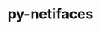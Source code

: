 ---
title: "py-netifaces"
layout: cache
categories: [package, develop]
meta: {"compilers": ["gcc@11.4.0", "gcc@9.4.0", "intel-oneapi-compilers@2024.2.1"], "num_specs": 33, "num_specs_by_stack": {"e4s": 12, "e4s-neoverse-v2": 12, "e4s-neoverse_v1": 4, "e4s-oneapi": 3, "e4s-power": 2, "root": 33}, "oss": ["ubuntu20.04", "ubuntu22.04"], "platforms": ["linux"], "stacks": ["e4s", "e4s-neoverse-v2", "e4s-neoverse_v1", "e4s-oneapi", "e4s-power", "root"], "targets": ["neoverse_v1", "neoverse_v2", "ppc64le", "x86_64_v3"], "versions": ["0.11.0"]}
spec_details: [{"compiler": "gcc@11.4.0", "hash": "227tkuvnzkfilipholdf7cuymlyyusge", "os": "ubuntu22.04", "platform": "linux", "size": "-", "stacks": ["e4s-neoverse-v2", "root"], "target": "neoverse_v2", "variants": ["build_system=python_pip"], "versions": ["0.11.0"]}, {"compiler": "intel-oneapi-compilers@2024.2.1", "hash": "2rhdczkyhzj2pm5geaei7owhu5e2oni5", "os": "ubuntu22.04", "platform": "linux", "size": "-", "stacks": ["e4s-oneapi", "root"], "target": "x86_64_v3", "variants": ["build_system=python_pip"], "versions": ["0.11.0"]}, {"compiler": "gcc@11.4.0", "hash": "2zdqcsklsvgvcgt5hzprexufqorv4mbr", "os": "ubuntu22.04", "platform": "linux", "size": "-", "stacks": ["e4s-neoverse-v2", "root"], "target": "neoverse_v2", "variants": ["build_system=python_pip"], "versions": ["0.11.0"]}, {"compiler": "gcc@11.4.0", "hash": "3nwv7m6qutlwxx36xhytqwxp7xh3a5n2", "os": "ubuntu22.04", "platform": "linux", "size": "-", "stacks": ["e4s-neoverse_v1", "root"], "target": "neoverse_v1", "variants": ["build_system=python_pip"], "versions": ["0.11.0"]}, {"compiler": "gcc@11.4.0", "hash": "7lngf6do7tdg2lk5ppfoekbpppwx3ecc", "os": "ubuntu22.04", "platform": "linux", "size": "-", "stacks": ["e4s", "root"], "target": "x86_64_v3", "variants": ["build_system=python_pip"], "versions": ["0.11.0"]}, {"compiler": "gcc@11.4.0", "hash": "7on63rgk46ma77pfcsbu6tk7j4vld3le", "os": "ubuntu22.04", "platform": "linux", "size": "-", "stacks": ["e4s-neoverse-v2", "root"], "target": "neoverse_v2", "variants": ["build_system=python_pip"], "versions": ["0.11.0"]}, {"compiler": "gcc@11.4.0", "hash": "7pm76xl5lnqdt7o2ya4cvesyuqcg5lue", "os": "ubuntu22.04", "platform": "linux", "size": "-", "stacks": ["e4s-neoverse_v1", "root"], "target": "neoverse_v1", "variants": ["build_system=python_pip"], "versions": ["0.11.0"]}, {"compiler": "gcc@11.4.0", "hash": "7uywit5zubv6qucxdqs33jiy4bwsqihk", "os": "ubuntu22.04", "platform": "linux", "size": "-", "stacks": ["e4s", "root"], "target": "x86_64_v3", "variants": ["build_system=python_pip"], "versions": ["0.11.0"]}, {"compiler": "gcc@11.4.0", "hash": "argid7kw24dc5s22bmlp2lvccjwpp3pa", "os": "ubuntu22.04", "platform": "linux", "size": "-", "stacks": ["e4s", "root"], "target": "x86_64_v3", "variants": ["build_system=python_pip"], "versions": ["0.11.0"]}, {"compiler": "gcc@11.4.0", "hash": "b77wektiz5jc655jnth7hwbwsmjjkqkr", "os": "ubuntu22.04", "platform": "linux", "size": "-", "stacks": ["e4s", "root"], "target": "x86_64_v3", "variants": ["build_system=python_pip"], "versions": ["0.11.0"]}, {"compiler": "gcc@11.4.0", "hash": "d4vjhpadjjyvuxrjl4lekf52c5anxzix", "os": "ubuntu22.04", "platform": "linux", "size": "-", "stacks": ["e4s-neoverse_v1", "root"], "target": "neoverse_v1", "variants": ["build_system=python_pip"], "versions": ["0.11.0"]}, {"compiler": "gcc@11.4.0", "hash": "i6uwyidbwmaw2i2gcwnotxvld6cvnqw2", "os": "ubuntu22.04", "platform": "linux", "size": "-", "stacks": ["e4s", "root"], "target": "x86_64_v3", "variants": ["build_system=python_pip"], "versions": ["0.11.0"]}, {"compiler": "gcc@11.4.0", "hash": "ixljq6jbrjstdluoqhhqaf2nvm6dqlkm", "os": "ubuntu22.04", "platform": "linux", "size": "-", "stacks": ["e4s", "root"], "target": "x86_64_v3", "variants": ["build_system=python_pip"], "versions": ["0.11.0"]}, {"compiler": "gcc@11.4.0", "hash": "kfau5dt5jxqxhvwgbtntloeobzon4h3q", "os": "ubuntu22.04", "platform": "linux", "size": "-", "stacks": ["e4s-neoverse-v2", "root"], "target": "neoverse_v2", "variants": ["build_system=python_pip"], "versions": ["0.11.0"]}, {"compiler": "gcc@11.4.0", "hash": "kqb5nba4hhkbhnl3vrt4kaaci2jsok6b", "os": "ubuntu22.04", "platform": "linux", "size": "-", "stacks": ["e4s-neoverse-v2", "root"], "target": "neoverse_v2", "variants": ["build_system=python_pip"], "versions": ["0.11.0"]}, {"compiler": "intel-oneapi-compilers@2024.2.1", "hash": "lqtipwr63w2ukxkjxdqeufhajf3eochj", "os": "ubuntu22.04", "platform": "linux", "size": "-", "stacks": ["e4s-oneapi", "root"], "target": "x86_64_v3", "variants": ["build_system=python_pip"], "versions": ["0.11.0"]}, {"compiler": "gcc@11.4.0", "hash": "mbjtgeenp6frjjsee5svew3lk3uy64ac", "os": "ubuntu22.04", "platform": "linux", "size": "-", "stacks": ["e4s-neoverse-v2", "root"], "target": "neoverse_v2", "variants": ["build_system=python_pip"], "versions": ["0.11.0"]}, {"compiler": "gcc@11.4.0", "hash": "mjy7ijeay3lkwotpk7quekmbj5ouvfv2", "os": "ubuntu22.04", "platform": "linux", "size": "-", "stacks": ["e4s-neoverse-v2", "root"], "target": "neoverse_v2", "variants": ["build_system=python_pip"], "versions": ["0.11.0"]}, {"compiler": "gcc@11.4.0", "hash": "o3smn6aribgnu2aivjjqtylngznhc3qq", "os": "ubuntu22.04", "platform": "linux", "size": "-", "stacks": ["e4s", "root"], "target": "x86_64_v3", "variants": ["build_system=python_pip"], "versions": ["0.11.0"]}, {"compiler": "intel-oneapi-compilers@2024.2.1", "hash": "omhz7lrzc7affnbykqyckckbul3idfas", "os": "ubuntu22.04", "platform": "linux", "size": "-", "stacks": ["e4s-oneapi", "root"], "target": "x86_64_v3", "variants": ["build_system=python_pip"], "versions": ["0.11.0"]}, {"compiler": "gcc@11.4.0", "hash": "ompdfpjrxmddgu2mryf6dgyh4iv4tcyh", "os": "ubuntu22.04", "platform": "linux", "size": "-", "stacks": ["e4s-neoverse-v2", "root"], "target": "neoverse_v2", "variants": ["build_system=python_pip"], "versions": ["0.11.0"]}, {"compiler": "gcc@11.4.0", "hash": "or5xplkpewduktkoz7ryyd66i3oknlr6", "os": "ubuntu22.04", "platform": "linux", "size": "-", "stacks": ["e4s", "root"], "target": "x86_64_v3", "variants": ["build_system=python_pip"], "versions": ["0.11.0"]}, {"compiler": "gcc@11.4.0", "hash": "pdikqshti24oq4rpjopkahmccuwdsvv3", "os": "ubuntu22.04", "platform": "linux", "size": "-", "stacks": ["e4s-neoverse-v2", "root"], "target": "neoverse_v2", "variants": ["build_system=python_pip"], "versions": ["0.11.0"]}, {"compiler": "gcc@11.4.0", "hash": "pnj5h267f7tvywjazmzfm2nqemrfn5xi", "os": "ubuntu22.04", "platform": "linux", "size": "-", "stacks": ["e4s", "root"], "target": "x86_64_v3", "variants": ["build_system=python_pip"], "versions": ["0.11.0"]}, {"compiler": "gcc@11.4.0", "hash": "rmnd5dnn4fe4toai3lspgfwoayqls4ad", "os": "ubuntu22.04", "platform": "linux", "size": "-", "stacks": ["e4s", "root"], "target": "x86_64_v3", "variants": ["build_system=python_pip"], "versions": ["0.11.0"]}, {"compiler": "gcc@9.4.0", "hash": "shfrossli2m7kk265ddbcujcuwwjudan", "os": "ubuntu20.04", "platform": "linux", "size": "-", "stacks": ["e4s-power", "root"], "target": "ppc64le", "variants": ["build_system=python_pip"], "versions": ["0.11.0"]}, {"compiler": "gcc@11.4.0", "hash": "u3jwm2axd6acxvfkqfzejee7bh6ae62p", "os": "ubuntu22.04", "platform": "linux", "size": "-", "stacks": ["e4s-neoverse-v2", "root"], "target": "neoverse_v2", "variants": ["build_system=python_pip"], "versions": ["0.11.0"]}, {"compiler": "gcc@11.4.0", "hash": "uwdeykxuiqpazw75cuifuqzlzz2nfw43", "os": "ubuntu22.04", "platform": "linux", "size": "-", "stacks": ["e4s", "root"], "target": "x86_64_v3", "variants": ["build_system=python_pip"], "versions": ["0.11.0"]}, {"compiler": "gcc@9.4.0", "hash": "vnif5jxpepi3dsk5uczuyk36nbx2l7pg", "os": "ubuntu20.04", "platform": "linux", "size": "-", "stacks": ["e4s-power", "root"], "target": "ppc64le", "variants": ["build_system=python_pip"], "versions": ["0.11.0"]}, {"compiler": "gcc@11.4.0", "hash": "vqcfmmsxqhzkdy6f5haglccjopoyozup", "os": "ubuntu22.04", "platform": "linux", "size": "-", "stacks": ["e4s-neoverse_v1", "root"], "target": "neoverse_v1", "variants": ["build_system=python_pip"], "versions": ["0.11.0"]}, {"compiler": "gcc@11.4.0", "hash": "w4ff22rg3u3fsiojw662cmide2eojzlq", "os": "ubuntu22.04", "platform": "linux", "size": "-", "stacks": ["e4s-neoverse-v2", "root"], "target": "neoverse_v2", "variants": ["build_system=python_pip"], "versions": ["0.11.0"]}, {"compiler": "gcc@11.4.0", "hash": "z4dqyg6r7dqfmoztjcjwkm2altgm2m7f", "os": "ubuntu22.04", "platform": "linux", "size": "-", "stacks": ["e4s", "root"], "target": "x86_64_v3", "variants": ["build_system=python_pip"], "versions": ["0.11.0"]}, {"compiler": "gcc@11.4.0", "hash": "z7sz2hzme6hwwqbow5nsho33cpw7ili3", "os": "ubuntu22.04", "platform": "linux", "size": "-", "stacks": ["e4s-neoverse-v2", "root"], "target": "neoverse_v2", "variants": ["build_system=python_pip"], "versions": ["0.11.0"]}]
---